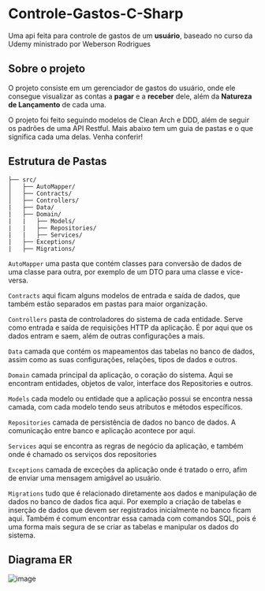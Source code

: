 # Controle-Gastos-C-Sharp

<p>Uma api feita para controle de gastos de um <strong>usuário</strong>, baseado no curso da Udemy ministrado por Weberson Rodrigues</p>

<h2>Sobre o projeto</h2>
<p>O projeto consiste em um gerenciador de gastos do usuário, onde ele consegue visualizar as contas a <strong>pagar</strong> e a <strong>receber</strong> dele, além da <strong>Natureza de Lançamento</strong> de cada uma. 

<p>O projeto foi feito seguindo modelos de Clean Arch e DDD, além de seguir os padrões de uma API Restful. Mais abaixo tem um guia de pastas e o que significa cada uma delas. Venha conferir!</p>

<h2>Estrutura de Pastas</h2>

```
├── src/ 
│   ├── AutoMapper/
│   ├── Contracts/
│   ├── Controllers/
|   ├── Data/
|   ├── Domain/
|   |   ├── Models/
|   |   ├── Repositories/
|   |   ├── Services/
|   ├── Exceptions/
|   ├── Migrations/
```

``` AutoMapper ``` uma pasta que contém classes para conversão de dados de uma classe para outra, por exemplo de um DTO para uma classe e vice-versa.

``` Contracts ``` aqui ficam alguns modelos de entrada e saída de dados, que também estão separados em pastas para maior organização.

``` Controllers ``` pasta de controladores do sistema de cada entidade. Serve como entrada e saída de requisições HTTP da aplicação. É por aqui que os dados entram e saem, além de outras configurações a mais.

``` Data ``` camada que contém os mapeamentos das tabelas no banco de dados, assim como as suas configurações, relações, tipos de dados e outros.

``` Domain ``` camada principal da aplicação, o coração do sistema. Aqui se encontram entidades, objetos de valor, interface dos Repositories e outros.

``` Models ``` cada modelo ou entidade que a aplicação possui se encontra nessa camada, com cada modelo tendo seus atributos e métodos específicos.

``` Repositories ``` camada de persistência de dados no banco de dados. A comunicação entre banco e aplicação acontece por aqui.

``` Services ``` aqui se encontra as regras de negócio da aplicação, e também onde é chamado os serviços dos repositories

``` Exceptions ``` camada de exceções da aplicação onde é tratado o erro, afim de enviar uma mensagem amigável ao usuário.

``` Migrations ``` tudo que é relacionado diretamente aos dados e manipulação de dados no banco de dados fica aqui. Por exemplo a criação de tabelas e inserção de dados que devem ser registrados inicialmente no banco ficam aqui. Também é comum encontrar essa camada com comandos SQL, pois é uma forma mais segura de se criar as tabelas e manipular os dados do sistema.

## Diagrama ER 

![image](https://github.com/FelipeSutter/Controle-Gastos-C-Sharp/assets/114835043/147338ab-509d-4c1a-bdea-49b3c254a4de)


